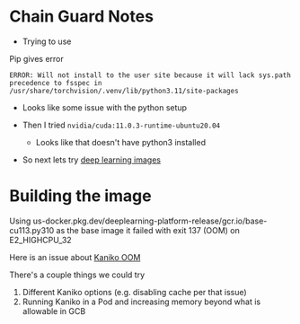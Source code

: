 # Chain Guard Notes


* Trying to use 

Pip gives error

```
ERROR: Will not install to the user site because it will lack sys.path precedence to fsspec in /usr/share/torchvision/.venv/lib/python3.11/site-packages
```

* Looks like some issue with the python setup


* Then I tried `nvidia/cuda:11.0.3-runtime-ubuntu20.04`

  * Looks like that doesn't have python3 installed

* So next lets try [deep learning images](https://cloud.google.com/deep-learning-containers/docs/choosing-container)


# Building the image

Using us-docker.pkg.dev/deeplearning-platform-release/gcr.io/base-cu113.py310 as the base image
it failed with exit 137 (OOM) on E2_HIGHCPU_32

Here is an issue about [Kaniko OOM](https://github.com/GoogleContainerTools/kaniko/issues/1680)

There's a couple things we could try

1. Different Kaniko options (e.g. disabling cache per that issue)
1. Running Kaniko in a Pod and increasing memory beyond what is allowable in GCB
